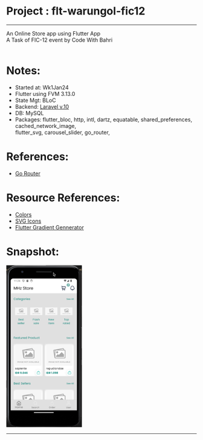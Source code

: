 # Project : flt-warungol-fic12 
*********************************************
An Online Store app using Flutter App<br>
A Task of FIC-12 event by Code With Bahri
<br><br>

# Notes:
- Started at: Wk1Jan24 
- Flutter using FVM 3.13.0
- State Mgt: BLoC
- Backend: [Laravel v.10](https://github.com/maulahaz/lar10-warungol-fic12) 
- DB: MySQL
- Packages: flutter_bloc, http, intl, dartz, equatable, shared_preferences, cached_network_image, <br>
            flutter_svg, carousel_slider, go_router, 

# References:
<!-- - [GDrive: bahrie127/flutter Onlne Shop App](https://drive.google.com/drive/folders/XX1L88iEAIEhMAA5JMql_0BpQUlEDV0foja?usp=sharing) -->
<!-- - [Github: bahrie127/laravel-onlineshop-backend](https://github.com/bahrie127/laravel-onlineshop-backend) -->
- [Go Router](https://github.com/akmadan/go_router_tutorial)

# Resource References:
- [Colors](https://coolors.co/palettes/trending)
- [SVG Icons](http://svgrepo.com)
- [Flutter Gradient Gennerator](https://fluttergradientgenerator.com)

# Snapshot:
[<img src="lib/assets/images/snap-01-homepage.png" width="200px">](https://github.com/maulahaz/flt-warungol-fic12)
<hr>
